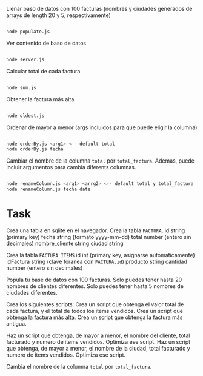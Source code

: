 Llenar baso de datos con 100 facturas (nombres y ciudades generados de arrays de length 20 y 5, respectivamente)
```bash

node populate.js

```
Ver contenido de baso de datos
```bash

node server.js

```

Calcular total de cada factura
```bash

node sum.js

```
Obtener la factura más alta
```bash

node oldest.js

```
Ordenar de mayor a menor (args incluidos para que puede eligir la columna)

```bash

node orderBy.js <arg1> <-- default total
node orderBy.js fecha

```
Cambiar el nombre de la columna `total` por `total_factura`. Ademas, puede incluir argumentos para cambia diferents columnas.
```bash

node renameColumn.js <arg1> <arrg2> <-- default total y total_factura
node renameColumn.js fecha date

```




# Task
Crea una tabla en sqlite en el navegador.
Crea la tabla `FACTURA`.
	id string (primary key)
	fecha string (formato yyyy-mm-dd)
	total number (entero sin decimales)
	nombre_cliente string
	ciudad string

Crea la tabla `FACTURA_ITEMS`
	id int (primary key, asignarse automaticamente)
	idFactura string (clave foranea con `FACTURA.id`)
	producto string
	cantidad number (entero sin decimales)

Popula tu base de datos con 100 facturas. Solo puedes tener hasta 20 nombres de clientes diferentes. Solo puedes tener hasta 5 nombres de ciudades diferentes.

Crea los siguientes scripts:
Crea un script que obtenga el valor total de cada factura, y el total de todos los items vendidos.
Crea un script que obtenga la factura más alta.
Crea un script que obtenga la factura más antigua.

Haz un script que obtenga, de mayor a menor, el nombre del cliente, total facturado y numero de items vendidos. Optimiza ese script.
Haz un script que obtenga, de mayor a menor, el nombre de la ciudad, total facturado y numero de items vendidos. Optimiza ese script.

Cambia el nombre de la columna `total` por `total_factura`.